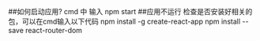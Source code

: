 ##如何启动应用?
cmd 中 输入 npm start
##应用不运行
检查是否安装好相关的包，可以在cmd输入以下代码
npm install -g create-react-app
npm install --save react-router-dom
